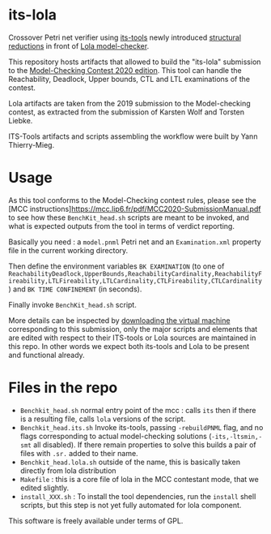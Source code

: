 # its-lola

Crossover Petri net verifier using [its-tools](http://ddd.lip6.fr) newly introduced [structural reductions](https://hal.archives-ouvertes.fr/hal-02608600) in front of [Lola model-checker](http://service-technology.org/lola/).

This repository hosts artifacts that allowed to build the "its-lola" submission to the [Model-Checking Contest 2020 edition](https://mcc.lip6.fr/). This tool can handle the Reachability, Deadlock, Upper bounds, CTL and LTL examinations of the contest. 

Lola artifacts are taken from the 2019 submission to the Model-checking contest, as extracted from the submission of Karsten Wolf and Torsten Liebke.

ITS-Tools artifacts and scripts assembling the workflow were built by Yann Thierry-Mieg.

# Usage

As this tool conforms to the Model-Checking contest rules, please see the [MCC instructions]https://mcc.lip6.fr/pdf/MCC2020-SubmissionManual.pdf to see how these `BenchKit_head.sh` scripts are meant to be invoked, and what is expected outputs from the tool in terms of verdict reporting.

Basically you need : a `model.pnml` Petri net and an `Examination.xml` property file in the current working directory.

Then define the environment variables `BK EXAMINATION` (to one of `ReachabilityDeadlock,UpperBounds,ReachabilityCardinality,ReachabilityFireability,LTLFireability,LTLCardinality,CTLFireability,CTLCardinality`) and `BK TIME CONFINEMENT` (in seconds).

Finally invoke `BenchKit_head.sh` script.

More details can be inspected by [downloading the virtual machine](https://mcc.lip6.fr/2020/results.php) corresponding to this submission, only the major scripts and elements that are edited with respect to their ITS-tools or Lola sources are maintained in this repo. In other words we expect both its-tools and Lola to be present and functional already.

# Files in the repo

* `Benchkit_head.sh` normal entry point of the mcc : calls `its` then if there is a resulting file, calls `lola` versions of the script. 
* `Benchkit_head.its.sh` Invoke its-tools, passing `-rebuildPNML` flag, and no flags corresponding to actual model-checking solutions (`-its,-ltsmin,-smt` all disabled). If there remain properties to solve this builds a pair of files with `.sr.` added to their name.
* `Benchkit_head.lola.sh` outside of the name, this is basically taken directly from lola distribution
* `Makefile` : this is a core file of lola in the MCC contestant mode, that we edited slightly.
* `install_XXX.sh` : To install the tool dependencies, run the `install` shell scripts, but this step is not yet fully automated for lola component.

This software is freely available under terms of GPL.
